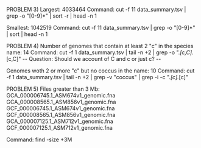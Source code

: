 
PROBLEM 3)
Largest: 4033464
Command: cut -f 11 data_summary.tsv | grep -o "[0-9]*" | sort -r | head -n 1

Smallest: 1042519
Command: cut -f 11 data_summary.tsv | grep -o "[0-9]*" | sort | head -n 1

PROBLEM 4)
Number of genomes that contain at least 2 "c" in the species name: 14
Command: cut -f 1 data_summary.tsv | tail -n +2 | grep -o ".*[c,C].*[c,C]"
-- Question: Should we account of C and c or just c? --

Genomes woth 2 or more "c" but no coccus in the name: 10
Command: cut -f 1 data_summary.tsv | tail -n +2 | grep -v "coccus" | grep -i -c ".*[c].*[c]"

PROBLEM 5)
Files greater than 3 Mb:
GCA_000006745.1_ASM674v1_genomic.fna
GCA_000008565.1_ASM856v1_genomic.fna
GCF_000006745.1_ASM674v1_genomic.fna
GCF_000008565.1_ASM856v1_genomic.fna
GCA_000007125.1_ASM712v1_genomic.fna
GCF_000007125.1_ASM712v1_genomic.fna

Command: find -size +3M